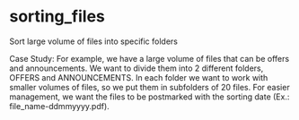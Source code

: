 # sorting_files
Sort large volume of files into specific folders

Case Study:
For example, we have a large volume of files that can be offers and announcements. 
We want to divide them into 2 different folders, OFFERS and ANNOUNCEMENTS.
In each folder we want to work with smaller volumes of files, so we put them in subfolders of 20 files.
For easier management, we want the files to be postmarked with the sorting date (Ex.: file_name-ddmmyyyy.pdf).
